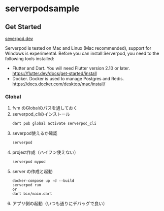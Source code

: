 # serverpodsample

## Get Started

[severpod.dev](https://docs.serverpod.dev/)

Serverpod is tested on Mac and Linux (Mac recommended), support for Windows is experimental. Before you can install Serverpod, you need to the following tools installed:

- Flutter and Dart. You will need Flutter version 2.10 or later. https://flutter.dev/docs/get-started/install
- Docker. Docker is used to manage Postgres and Redis. https://docs.docker.com/desktop/mac/install/

### Global
1. fvm のGlobalのパスを通しておく
2. serverpod_cliのインストール
    ```
    dart pub global activate serverpod_cli
    ```
3. severpod使えるか確認
    ```
    serverpod
    ```
4. project作成（ハイフン使えない）
    ```
    serverpod mypod
    ```
5. server の作成と起動
    ```
    docker-compose up -d --build
    serverpod run
    or
    dart bin/main.dart
    ```
6. アプリ側の起動（いつも通りにデバッグで良い）
